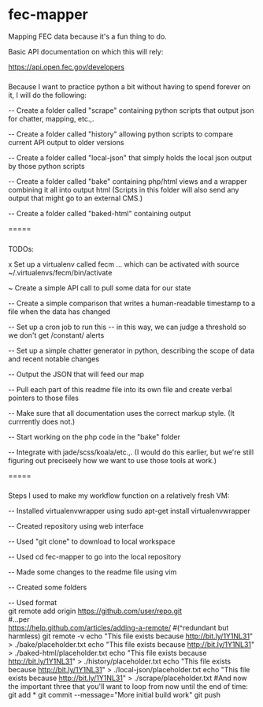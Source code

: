 # fec-mapper
Mapping FEC data because it's a fun thing to do. 

Basic API documentation on which this will rely:

https://api.open.fec.gov/developers 


#####

Because I want to practice python a bit without having to spend forever on it, I will do the following:

-- Create a folder called "scrape" containing python scripts that output json for chatter, mapping, etc.,.

-- Create a folder called "history" allowing python scripts to compare current API output to older versions

-- Create a folder called "local-json" that simply holds the local json output by those python scripts

-- Create a folder called "bake" containing php/html views and a wrapper combining it all into output html
   (Scripts in this folder will also send any output that might go to an external CMS.)

-- Create a folder called "baked-html" containing output


=====
#####

TODOs:

x Set up a virtualenv called fecm   ... which can be activated with   source ~/.virtualenvs/fecm/bin/activate

~ Create a simple API call to pull some data for our state

-- Create a simple comparison that writes a human-readable timestamp to a file when the data has changed

-- Set up a cron job to run this -- in this way, we can judge a threshold so we don't get /constant/ alerts

-- Set up a simple chatter generator in python, describing the scope of data and recent notable changes

-- Output the JSON that will feed our map 

-- Pull each part of this readme file into its own file and create verbal pointers to those files

-- Make sure that all documentation uses the correct markup style. (It currrently does not.)

-- Start working on the php code in the "bake" folder 

-- Integrate with jade/scss/koala/etc.,. 
   (I would do this earlier, but we're still figuring out preciseely how we want to use those tools at work.)


=====
#####

Steps I used to make my workflow function on a relatively fresh VM:

-- Installed virtualenvwrapper using   sudo apt-get install virtualenvwrapper

-- Created repository using web interface

-- Used "git clone" to download to local workspace

-- Used   cd fec-mapper  to go into the local repository

-- Made some changes to the readme file using vim

-- Created some folders

-- Used format   
	git remote add origin https://github.com/user/repo.git   
	#...per   
	https://help.github.com/articles/adding-a-remote/
	#(^redundant but harmless)
	git remote -v
	echo "This file exists because http://bit.ly/1Y1NL31" > ./bake/placeholder.txt
	echo "This file exists because http://bit.ly/1Y1NL31" > ./baked-html/placeholder.txt
	echo "This file exists because http://bit.ly/1Y1NL31" > ./history/placeholder.txt
	echo "This file exists because http://bit.ly/1Y1NL31" > ./local-json/placeholder.txt
	echo "This file exists because http://bit.ly/1Y1NL31" > ./scrape/placeholder.txt
	#And now the important three that you'll want to loop from now until the end of time:
	git add *
	git commit --message="More initial build work"
	git push



